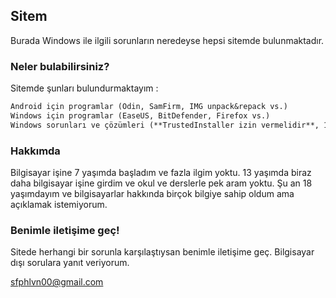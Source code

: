 ## Sitem

Burada Windows ile ilgili sorunların neredeyse hepsi sitemde bulunmaktadır.

### Neler bulabilirsiniz?

Sitemde şunları bulundurmaktayım :

```markdown
Android için programlar (Odin, SamFirm, IMG unpack&repack vs.)
Windows için programlar (EaseUS, BitDefender, Firefox vs.)
Windows sorunları ve çözümleri (**TrustedInstaller izin vermelidir**, 1618 Hatası vs.) 

```

### Hakkımda

Bilgisayar işine 7 yaşımda başladım ve fazla ilgim yoktu.
13 yaşımda biraz daha bilgisayar işine girdim ve okul ve derslerle pek aram yoktu.
Şu an 18 yaşımdayım ve bilgisayarlar hakkında birçok bilgiye sahip oldum ama açıklamak istemiyorum.

### Benimle iletişime geç!

Sitede herhangi bir sorunla karşılaştıysan benimle iletişime geç.
Bilgisayar dışı sorulara yanıt veriyorum.

[sfphlvn00@gmail.com](mailto:sfphlvn00@gmail.com)

